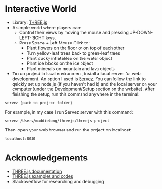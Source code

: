 # Interactive World
- Library: [THREE.js](https://threejs.org/)
- A simple world where players can: 
  - Control their views by moving the mouse and pressing UP-DOWN-LEFT-RIGHT keys. 
  - Press Space + Left Mouse Click to: 
    - Plant flowers on the floor or on top of each other
    - Turn yellow-leaf trees back to green-leaf trees 
    - Plant ducky inflatables on the water object
    - Plant ice blocks on the ice object
    - Plant minerals on mountain and lava objects
- To run project in local environment, install a local server for web development. An option I used is [Servez](https://greggman.github.io/servez/). You can follow the link to quickly set up node.js (if you haven't had it) and the local server on your computer (under the Development/Setup section on the website). After finishing the setup, run this command anywhere in the terminal:
```
servez [path to project folder]
```
For example, in my case I run Servez server with this command:
```
servez /Users/maddietong/threejs/threejs-project
```
Then, open your web browser and run the project on localhost:
```
localhost:8080
```
# Acknowledgements
- [THREE.js documentation](https://threejs.org/docs/index.html#manual/en/introduction/Creating-a-scene)
- [THREE.js examples and codes](https://threejs.org/examples/#webgl_animation_keyframes)
- Stackoverflow for researching and debugging
